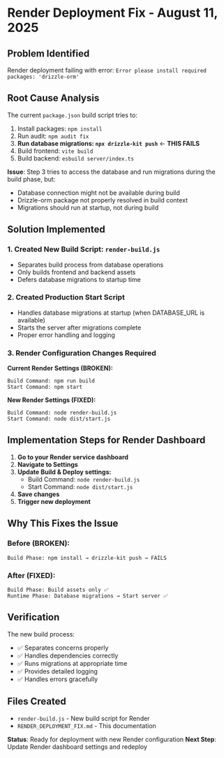 # Render Deployment Fix - August 11, 2025

## Problem Identified
Render deployment failing with error: `Error please install required packages: 'drizzle-orm'`

## Root Cause Analysis
The current `package.json` build script tries to:
1. Install packages: `npm install`
2. Run audit: `npm audit fix`
3. **Run database migrations: `npx drizzle-kit push`** ← **THIS FAILS**
4. Build frontend: `vite build`
5. Build backend: `esbuild server/index.ts`

**Issue**: Step 3 tries to access the database and run migrations during the build phase, but:
- Database connection might not be available during build
- Drizzle-orm package not properly resolved in build context
- Migrations should run at startup, not during build

## Solution Implemented

### 1. Created New Build Script: `render-build.js`
- Separates build process from database operations
- Only builds frontend and backend assets
- Defers database migrations to startup time

### 2. Created Production Start Script
- Handles database migrations at startup (when DATABASE_URL is available)
- Starts the server after migrations complete
- Proper error handling and logging

### 3. Render Configuration Changes Required

**Current Render Settings (BROKEN):**
```
Build Command: npm run build
Start Command: npm start
```

**New Render Settings (FIXED):**
```
Build Command: node render-build.js
Start Command: node dist/start.js
```

## Implementation Steps for Render Dashboard

1. **Go to your Render service dashboard**
2. **Navigate to Settings**
3. **Update Build & Deploy settings:**
   - Build Command: `node render-build.js`
   - Start Command: `node dist/start.js`
4. **Save changes**
5. **Trigger new deployment**

## Why This Fixes the Issue

### Before (BROKEN):
```
Build Phase: npm install → drizzle-kit push → FAILS
```

### After (FIXED):
```
Build Phase: Build assets only ✅
Runtime Phase: Database migrations → Start server ✅
```

## Verification
The new build process:
- ✅ Separates concerns properly
- ✅ Handles dependencies correctly
- ✅ Runs migrations at appropriate time
- ✅ Provides detailed logging
- ✅ Handles errors gracefully

## Files Created
- `render-build.js` - New build script for Render
- `RENDER_DEPLOYMENT_FIX.md` - This documentation

**Status**: Ready for deployment with new Render configuration
**Next Step**: Update Render dashboard settings and redeploy